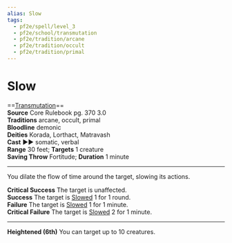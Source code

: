 ```yaml
---
alias: Slow
tags:
  - pf2e/spell/level_3
  - pf2e/school/transmutation
  - pf2e/tradition/arcane
  - pf2e/tradition/occult
  - pf2e/tradition/primal
---
```


# Slow

==[Transmutation](../../../Traits/Transmutation.md)==  
__Source__ Core Rulebook pg. 370 3.0  
**Traditions** arcane, occult, primal  
**Bloodline** demonic  
**Deities** Korada, Lorthact, Matravash  
**Cast** ►► somatic, verbal  
**Range** 30 feet; **Targets** 1 creature  
**Saving Throw** Fortitude; **Duration** 1 minute

---

You dilate the flow of time around the target, slowing its actions.

**Critical Success** The target is unaffected.  
**Success** The target is [Slowed](../../../Conditions/Slowed.md) 1 for 1 round.  
**Failure** The target is [Slowed](../../../Conditions/Slowed.md) 1 for 1 minute.  
**Critical Failure** The target is [Slowed](../../../Conditions/Slowed.md) 2 for 1 minute.

<hr>

**Heightened (6th)** You can target up to 10 creatures.
